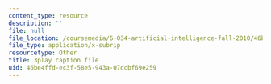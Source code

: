 ```yaml
---
content_type: resource
description: ''
file: null
file_location: /coursemedia/6-034-artificial-intelligence-fall-2010/46be4ffdec3f58e5943a07dcbf69e259_JMrFgnqSS0w.vtt
file_type: application/x-subrip
resourcetype: Other
title: 3play caption file
uid: 46be4ffd-ec3f-58e5-943a-07dcbf69e259
---
```

